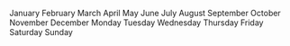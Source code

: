 January
February
March
April
May
June
July
August
September
October
November
December
Monday
Tuesday
Wednesday
Thursday
Friday
Saturday
Sunday

